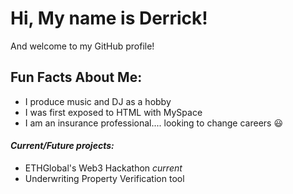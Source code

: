 # Hi, My name is Derrick!

And welcome to my GitHub profile! 

## Fun Facts About Me:
- I produce music and DJ as a hobby 
- I was first exposed to HTML with MySpace
- I am an insurance professional.... looking to change careers 😃


#### _Current/Future projects:_
- ETHGlobal's Web3 Hackathon *current*
- Underwriting Property Verification tool 
